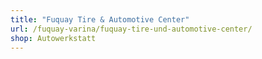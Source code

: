 ```yaml
---
title: "Fuquay Tire & Automotive Center"
url: /fuquay-varina/fuquay-tire-und-automotive-center/
shop: Autowerkstatt
---
```


